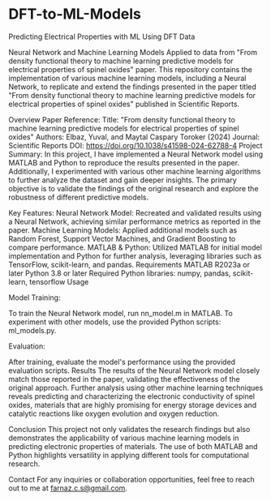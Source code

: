 # DFT-to-ML-Models
Predicting Electrical Properties with ML Using DFT Data

Neural Network and Machine Learning Models Applied to data from "From density functional theory to machine learning predictive models for electrical properties of spinel oxides" paper.
This repository contains the implementation of various machine learning models, including a Neural Network, to replicate and extend the findings presented in the paper titled "From density functional theory to machine learning predictive models for electrical properties of spinel oxides" published in Scientific Reports.

Overview
Paper Reference:
Title: "From density functional theory to machine learning predictive models for electrical properties of spinel oxides"
Authors: Elbaz, Yuval, and Maytal Caspary Toroker (2024)
Journal: Scientific Reports
DOI: https://doi.org/10.1038/s41598-024-62788-4
Project Summary:
In this project, I have implemented a Neural Network model using MATLAB and Python to reproduce the results presented in the paper. Additionally, I experimented with various other machine learning algorithms to further analyze the dataset and gain deeper insights. The primary objective is to validate the findings of the original research and explore the robustness of different predictive models.

Key Features:
Neural Network Model: Recreated and validated results using a Neural Network, achieving similar performance metrics as reported in the paper.
Machine Learning Models: Applied additional models such as Random Forest, Support Vector Machines, and Gradient Boosting to compare performance.
MATLAB & Python: Utilized MATLAB for initial model implementation and Python for further analysis, leveraging libraries such as TensorFlow, scikit-learn, and pandas.
Requirements
MATLAB R2023a or later
Python 3.8 or later
Required Python libraries: numpy, pandas, scikit-learn, tensorflow
Usage
 
Model Training:

To train the Neural Network model, run nn_model.m in MATLAB.
To experiment with other models, use the provided Python scripts: ml_models.py.

Evaluation:

After training, evaluate the model's performance using the provided evaluation scripts.
Results
The results of the Neural Network model closely match those reported in the paper, validating the effectiveness of the original approach. Further analysis using other machine learning techniques reveals predicting and characterizing the electronic conductivity of spinel oxides, materials that are highly promising for energy storage devices and catalytic reactions like oxygen evolution and oxygen reduction.

Conclusion
This project not only validates the research findings but also demonstrates the applicability of various machine learning models in predicting electronic properties of materials. The use of both MATLAB and Python highlights versatility in applying different tools for computational research.

Contact
For any inquiries or collaboration opportunities, feel free to reach out to me at farnaz.c.s@gmail.com.
